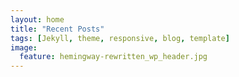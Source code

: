 ```yaml
---
layout: home
title: "Recent Posts"
tags: [Jekyll, theme, responsive, blog, template]
image:
  feature: hemingway-rewritten_wp_header.jpg
---
```


